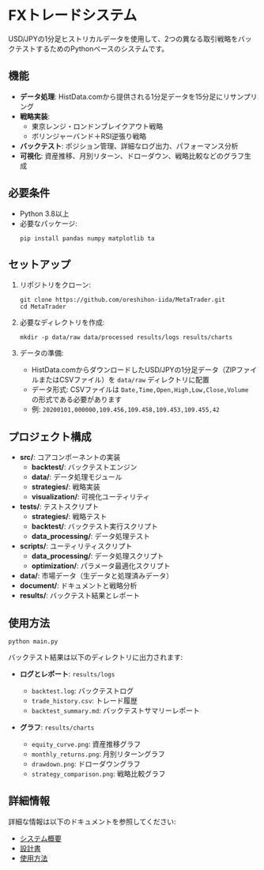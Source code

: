 # FXトレードシステム

USD/JPYの1分足ヒストリカルデータを使用して、2つの異なる取引戦略をバックテストするためのPythonベースのシステムです。

## 機能

- **データ処理**: HistData.comから提供される1分足データを15分足にリサンプリング
- **戦略実装**: 
  - 東京レンジ・ロンドンブレイクアウト戦略
  - ボリンジャーバンド＋RSI逆張り戦略
- **バックテスト**: ポジション管理、詳細なログ出力、パフォーマンス分析
- **可視化**: 資産推移、月別リターン、ドローダウン、戦略比較などのグラフ生成

## 必要条件

- Python 3.8以上
- 必要なパッケージ:
  ```
  pip install pandas numpy matplotlib ta
  ```

## セットアップ

1. リポジトリをクローン:
   ```
   git clone https://github.com/oreshihon-iida/MetaTrader.git
   cd MetaTrader
   ```

2. 必要なディレクトリを作成:
   ```
   mkdir -p data/raw data/processed results/logs results/charts
   ```

3. データの準備:
   - HistData.comからダウンロードしたUSD/JPYの1分足データ（ZIPファイルまたはCSVファイル）を `data/raw` ディレクトリに配置
   - データ形式: CSVファイルは `Date,Time,Open,High,Low,Close,Volume` の形式である必要があります
   - 例: `20200101,000000,109.456,109.458,109.453,109.455,42`

## プロジェクト構成

- **src/**: コアコンポーネントの実装
  - **backtest/**: バックテストエンジン
  - **data/**: データ処理モジュール
  - **strategies/**: 戦略実装
  - **visualization/**: 可視化ユーティリティ
- **tests/**: テストスクリプト
  - **strategies/**: 戦略テスト
  - **backtest/**: バックテスト実行スクリプト
  - **data_processing/**: データ処理テスト
- **scripts/**: ユーティリティスクリプト
  - **data_processing/**: データ処理スクリプト
  - **optimization/**: パラメータ最適化スクリプト
- **data/**: 市場データ（生データと処理済みデータ）
- **document/**: ドキュメントと戦略分析
- **results/**: バックテスト結果とレポート

## 使用方法

```
python main.py
```

バックテスト結果は以下のディレクトリに出力されます:

- **ログとレポート**: `results/logs`
  - `backtest.log`: バックテストログ
  - `trade_history.csv`: トレード履歴
  - `backtest_summary.md`: バックテストサマリーレポート

- **グラフ**: `results/charts`
  - `equity_curve.png`: 資産推移グラフ
  - `monthly_returns.png`: 月別リターングラフ
  - `drawdown.png`: ドローダウングラフ
  - `strategy_comparison.png`: 戦略比較グラフ

## 詳細情報

詳細な情報は以下のドキュメントを参照してください:

- [システム概要](document/system_overview.md)
- [設計書](document/system_design.md)
- [使用方法](document/usage.md)
